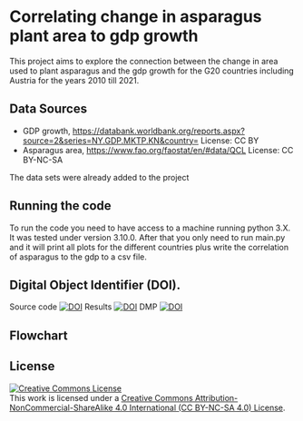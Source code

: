 # Correlating change in asparagus plant area to gdp growth

This project aims to explore the connection between the change in area used to plant asparagus and the gdp growth for the G20 countries including Austria for the years 2010 till 2021.

## Data Sources
 * GDP growth, https://databank.worldbank.org/reports.aspx?source=2&series=NY.GDP.MKTP.KN&country= License: CC BY
 * Asparagus area, https://www.fao.org/faostat/en/#data/QCL License: CC BY-NC-SA

The data sets were already added to the project
## Running the code

To run the code you need to have access to a machine running python 3.X. It was tested under version 3.10.0. After that you only need to run main.py and it will print all plots for the different countries plus write the correlation of asparagus to the gdp to a csv file.

## Digital Object Identifier (DOI).

Source code [![DOI](https://zenodo.org/badge/640488371.svg)](https://zenodo.org/badge/latestdoi/640488371)
Results [![DOI](https://zenodo.org/badge/DOI/10.5281/zenodo.7934372.svg)](https://doi.org/10.5281/zenodo.7934372)
DMP [![DOI](https://zenodo.org/badge/DOI/10.5281/zenodo.7934356.svg)](https://doi.org/10.5281/zenodo.7934356) 

## Flowchart



## License


<a rel="license" href="https://creativecommons.org/licenses/by-nc-sa/4.0/"><img alt="Creative Commons License" style="border-width:0" src="https://licensebuttons.net/l/by-nc-sa/3.0/88x31.png" /></a><br />
This work is licensed under a <a rel="license" href="https://creativecommons.org/licenses/by-nc-sa/4.0/">Creative Commons Attribution-NonCommercial-ShareAlike 4.0 International (CC BY-NC-SA 4.0) License</a>.